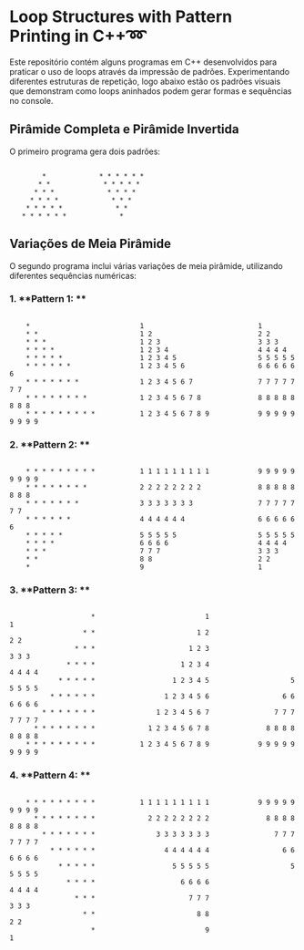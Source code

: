 # Loop Structures with Pattern Printing in C++➿

Este repositório contém alguns programas em C++ desenvolvidos para praticar o uso de loops através da impressão de padrões. Experimentando diferentes estruturas de repetição, logo abaixo estão os padrões visuais que demonstram como loops aninhados podem gerar formas e sequências no console.

## Pirâmide Completa e Pirâmide Invertida

O primeiro programa gera dois padrões:

```plaintext
   
        *             * * * * * *
       * *             * * * * *
      * * *             * * * *
     * * * *             * * *
    * * * * *             * *
   * * * * * *             *

```

## Variações de Meia Pirâmide

O segundo programa inclui várias variações de meia pirâmide, utilizando diferentes sequências numéricas:

### 1. **Pattern 1: **
   
```plaintext

    *                           1                            1
    * *                         1 2                          2 2
    * * *                       1 2 3                        3 3 3
    * * * *                     1 2 3 4                      4 4 4 4
    * * * * *                   1 2 3 4 5                    5 5 5 5 5
    * * * * * *                 1 2 3 4 5 6                  6 6 6 6 6 6
    * * * * * * *               1 2 3 4 5 6 7                7 7 7 7 7 7 7
    * * * * * * * *             1 2 3 4 5 6 7 8              8 8 8 8 8 8 8 8
    * * * * * * * * *           1 2 3 4 5 6 7 8 9            9 9 9 9 9 9 9 9 9

```

### 2. **Pattern 2: **

```plaintext

    * * * * * * * * *           1 1 1 1 1 1 1 1 1            9 9 9 9 9 9 9 9 9
    * * * * * * * *             2 2 2 2 2 2 2 2              8 8 8 8 8 8 8 8
    * * * * * * *               3 3 3 3 3 3 3                7 7 7 7 7 7 7
    * * * * * *                 4 4 4 4 4 4                  6 6 6 6 6 6
    * * * * *                   5 5 5 5 5                    5 5 5 5 5
    * * * *                     6 6 6 6                      4 4 4 4
    * * *                       7 7 7                        3 3 3
    * *                         8 8                          2 2
    *                           9                            1

```

### 3. **Pattern 3: **
   
```plaintext

                    *                           1                            1
                  * *                         1 2                          2 2
                * * *                       1 2 3                        3 3 3
              * * * *                     1 2 3 4                      4 4 4 4
            * * * * *                   1 2 3 4 5                    5 5 5 5 5
          * * * * * *                 1 2 3 4 5 6                  6 6 6 6 6 6
        * * * * * * *               1 2 3 4 5 6 7                7 7 7 7 7 7 7
      * * * * * * * *             1 2 3 4 5 6 7 8              8 8 8 8 8 8 8 8
    * * * * * * * * *           1 2 3 4 5 6 7 8 9            9 9 9 9 9 9 9 9 9

```

### 4. **Pattern 4: **

```plaintext

    * * * * * * * * *           1 1 1 1 1 1 1 1 1            9 9 9 9 9 9 9 9 9
      * * * * * * * *             2 2 2 2 2 2 2 2              8 8 8 8 8 8 8 8
        * * * * * * *               3 3 3 3 3 3 3                7 7 7 7 7 7 7
          * * * * * *                 4 4 4 4 4 4                  6 6 6 6 6 6
            * * * * *                   5 5 5 5 5                    5 5 5 5 5
              * * * *                     6 6 6 6                      4 4 4 4
                * * *                       7 7 7                        3 3 3
                  * *                         8 8                          2 2
                    *                           9                            1

```
